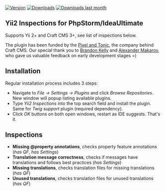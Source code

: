 [![Version](http://phpstorm.espend.de/badge/9400/version)](https://plugins.jetbrains.com/plugin/9400)
[![Downloads](http://phpstorm.espend.de/badge/9400/downloads)](https://plugins.jetbrains.com/plugin/9400)
[![Downloads last month](http://phpstorm.espend.de/badge/9400/last-month)](https://plugins.jetbrains.com/plugin/9400)


Yii2 Inspections for PhpStorm/IdeaUltimate
---
Supports Yii 2+ and Craft CMS 3+, see list of inspections below.

The plugin has been funded by the [Pixel and Tonic](https://github.com/pixelandtonic), the company behind Craft CMS. Our special thank  you to [Brandon Kelly](https://github.com/brandonkelly) and [Alexander Makarov](https://github.com/samdark), who gave us valuable feedback on early development stages =)

Installation
---

Regular installation process includes 3 steps:
- Navigate to *File -> Settings -> Plugins* and click *Browse Repositories*. New window will popup listing available plugins. 
- Type *Yii2 Inspections* into the top search field and install the plugin. Same for *Twig support* plugin (required dependency).  
- Click *OK* buttons on both open windows, restart as IDE suggests. That's it.

Inspections
---
- **Missing @property annotations**, checks property feature annotations (*has QF*, *has Settings*)
- **Translation message correctness**, checks if messages have translations and follows best practices (*has Settings*)
- **Missing translations**, checks translation files for missing translations (*has QF*)
- **Unused translations**, checks translation files for unused translations (*has QF*)
